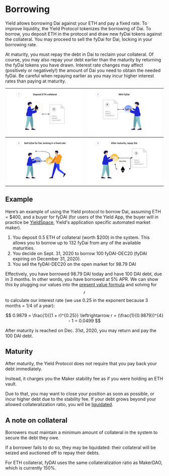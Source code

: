 # Borrowing

Yield allows borrowing Dai against your ETH and pay a fixed rate. To improve liquidity, the Yield Protocol tokenizes the borrowing of Dai. To borrow, you deposit ETH in the protocol and draw new fyDai tokens against the collateral. You may proceed to sell the fyDai for Dai, locking in your borrowing rate. 

At maturity, you must repay the debt in Dai to reclaim your collateral. Of course, you may also repay your debt earlier than the maturity by returning the fyDai tokens you have drawn. Interest rate changes may affect (positively or negatively!) the amount of Dai you need to obtain the needed fyDai.
Be careful when repaying earlier as you may incur higher interest rates than paying at maturity.

![](../assets/borrow_1.png)  |  ![](../assets/borrow_2.png)
:-------------------------:|:-------------------------:
![](../assets/borrow_3.png)  |  ![](../assets/borrow_4.png)

## Example

Here’s an example of using the Yield protocol to borrow Dai, assuming ETH = $400, and a buyer for fyDAI 
(for users of the Yield App, the buyer will in practice be [YieldSpace](../developers/contracts/yieldspace.md), Yield's application specific automated market maker). 

1. You deposit 0.5 ETH of collateral (worth $200) in the system. This allows you to borrow up to 132 fyDai from any of the available maturities. 
1. You decide on Sept. 31, 2020 to borrow 100 fyDAI-DEC20 (fyDAI expiring on December 31, 2020).
1. You sell the fyDAI-DEC20 on the open market for 98.79 DAI

Effectively, you have borrowed 98.79 DAI today and have 100 DAI debt, due in 3 months. In other words, you have borrowed at 5% APR. We can show this by plugging our values into the [present value formula](https://www.investopedia.com/terms/p/presentvalue.asp) and solving for $$r$$ to calculate our interest rate (we use 0.25 in the exponent because 3 months = 1/4 of a year):

$$
0.9879 = \frac{1}{(1 + r)^{0.25}} \leftrightarrow r = (\frac{1}{0.9879})^{4} - 1 = 0.0499
$$

After maturity is reached on Dec. 31st, 2020, you may return and pay the 100 DAI debt.

## Maturity

After maturity, the Yield Protocol does not require that you pay back your debt immediately. 

Instead, it charges you the Maker stability fee as if you were holding an ETH vault.

Due to that, you may want to close your position as soon as possible, or incur higher debt due to the stability fee. If your debt grows beyond your allowed collateralization ratio, you will be [liquidated](../developers/contracts/liquidation.md).

## A note on collateral

Borrowers must maintain a minimum amount of collateral in the system to secure the debt they owe. 

If a borrower fails to do so, they may be liquidated: their collateral will be seized and auctioned off to repay their debts. 

For ETH collateral, fyDAI uses the same collateralization ratio as MakerDAO, which is currently 150%.
